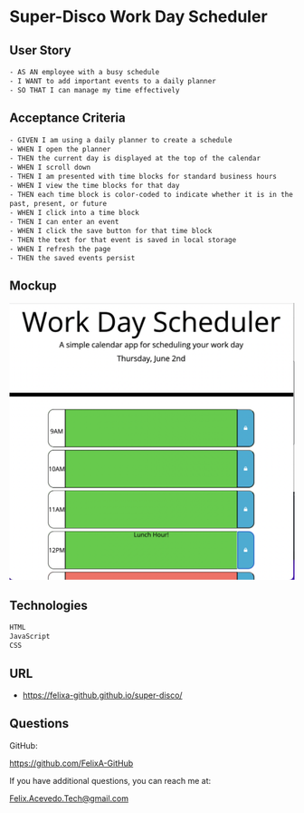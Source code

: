 # Super-Disco Work Day Scheduler

## User Story
```
- AS AN employee with a busy schedule
- I WANT to add important events to a daily planner
- SO THAT I can manage my time effectively
```

## Acceptance Criteria
```
- GIVEN I am using a daily planner to create a schedule
- WHEN I open the planner
- THEN the current day is displayed at the top of the calendar
- WHEN I scroll down
- THEN I am presented with time blocks for standard business hours
- WHEN I view the time blocks for that day
- THEN each time block is color-coded to indicate whether it is in the past, present, or future
- WHEN I click into a time block
- THEN I can enter an event
- WHEN I click the save button for that time block
- THEN the text for that event is saved in local storage
- WHEN I refresh the page
- THEN the saved events persist
```

## Mockup
![workday scheduler Screenshot](./assets/img/Workday%20Scheduler.png)

## Technologies
```
HTML
JavaScript
CSS
```

## URL
- https://felixa-github.github.io/super-disco/

## Questions

GitHub:

https://github.com/FelixA-GitHub

If you have additional questions, you can reach me at:

Felix.Acevedo.Tech@gmail.com
